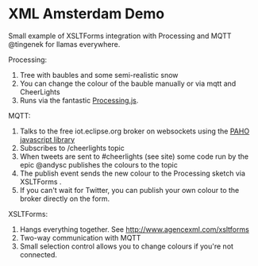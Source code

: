 XML Amsterdam Demo
========

Small example of XSLTForms integration with Processing and MQTT
@tingenek for llamas everywhere.

Processing:

1. Tree with baubles and some semi-realistic snow
2. You can change the colour of the bauble manually or via mqtt and CheerLights
3. Runs via the fantastic [Processing.js](http://http://processingjs.org/).

MQTT:

1. Talks to the free iot.eclipse.org broker on websockets using the [PAHO javascript library](https://eclipse.org/paho/clients/js) 
2. Subscribes to /cheerlights topic
3. When tweets are sent to #cheerlights (see site) some code run by the epic @andysc publishes the colours to the topic 
4. The publish event sends the new colour to the Processing sketch via XSLTForms <events/>.
5. If you can't wait for Twitter, you can publish your own colour to the broker directly on the form.

XSLTForms:

1. Hangs everything together. See http://www.agencexml.com/xsltforms
2. Two-way communication with MQTT
3. Small selection control allows you to change colours if you're not connected.  



